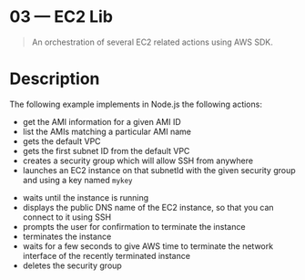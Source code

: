 # 03 &mdash; EC2 Lib
> An orchestration of several EC2 related actions using AWS SDK.

# Description
The following example implements in Node.js the following actions:
* get the AMI information for a given AMI ID
* list the AMIs matching a particular AMI name
* gets the default VPC
* gets the first subnet ID from the default VPC
* creates a security group which will allow SSH from anywhere
* launches an EC2 instance on that subnetId with the given security group and using a key named `mykey`
+ waits until the instance is running
+ displays the public DNS name of the EC2 instance, so that you can connect to it using SSH
+ prompts the user for confirmation to terminate the instance
+ terminates the instance
+ waits for a few seconds to give AWS time to terminate the network interface of the recently terminated instance
+ deletes the security group